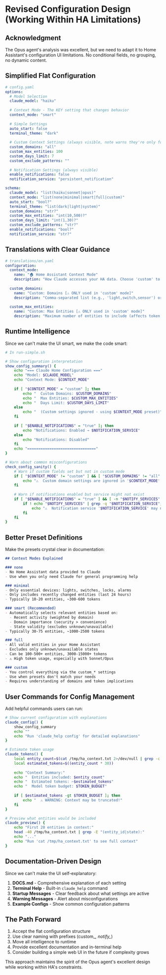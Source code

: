 # Revised Configuration Design (Working Within HA Limitations)

## Acknowledgment

The Opus agent's analysis was excellent, but we need to adapt it to Home Assistant's configuration UI limitations. No conditional fields, no grouping, no dynamic content.

## Simplified Flat Configuration

```yaml
# config.yaml
options:
  # Model Selection
  claude_model: "haiku"
  
  # Context Mode - The KEY setting that changes behavior
  context_mode: "smart"
  
  # Simple Settings
  auto_start: false
  terminal_theme: "dark"
  
  # Custom Context Settings (always visible, note warns they're only for 'custom' mode)
  custom_domains: "all"
  custom_max_entities: 100
  custom_days_limit: 7
  custom_exclude_patterns: ""
  
  # Notification Settings (always visible)
  enable_notifications: false
  notification_service: "persistent_notification"

schema:
  claude_model: "list(haiku|sonnet|opus)"
  context_mode: "list(none|minimal|smart|full|custom)"
  auto_start: "bool?"
  terminal_theme: "list(dark|light|system)"
  custom_domains: "str?"
  custom_max_entities: "int(10,500)?"
  custom_days_limit: "int(1,30)?"
  custom_exclude_patterns: "str?"
  enable_notifications: "bool?"
  notification_service: "str?"
```

## Translations with Clear Guidance

```yaml
# translations/en.yaml
configuration:
  context_mode:
    name: "🏠 Home Assistant Context Mode"
    description: "How Claude accesses your HA data. Choose 'custom' to configure advanced settings below."
    
  custom_domains:
    name: "Custom: Domains [⚠️ ONLY used in 'custom' mode]"
    description: "Comma-separated list (e.g., 'light,switch,sensor') or 'all'"
    
  custom_max_entities:
    name: "Custom: Max Entities [⚠️ ONLY used in 'custom' mode]"
    description: "Maximum number of entities to include (affects token usage)"
```

## Runtime Intelligence

Since we can't make the UI smart, we make the code smart:

```bash
# In run-simple.sh

# Show configuration interpretation
show_config_summary() {
    echo "=== Claude Home Configuration ==="
    echo "Model: $CLAUDE_MODEL"
    echo "Context Mode: $CONTEXT_MODE"
    
    if [ "$CONTEXT_MODE" = "custom" ]; then
        echo "  Custom Domains: $CUSTOM_DOMAINS"
        echo "  Max Entities: $CUSTOM_MAX_ENTITIES"
        echo "  Days Limit: $CUSTOM_DAYS_LIMIT"
    else
        echo "  (Custom settings ignored - using $CONTEXT_MODE preset)"
    fi
    
    if [ "$ENABLE_NOTIFICATIONS" = "true" ]; then
        echo "Notifications: Enabled → $NOTIFICATION_SERVICE"
    else
        echo "Notifications: Disabled"
    fi
    echo "==============================="
}

# Warn about common misconfigurations
check_config_sanity() {
    # Warn if custom fields set but not in custom mode
    if [ "$CONTEXT_MODE" != "custom" ] && [ "$CUSTOM_DOMAINS" != "all" ]; then
        echo "⚠️  Custom domain settings are ignored in '$CONTEXT_MODE' mode"
    fi
    
    # Warn if notifications enabled but service might not exist
    if [ "$ENABLE_NOTIFICATIONS" = "true" ] && [ -n "$NOTIFY_SERVICES" ]; then
        if ! echo "$NOTIFY_SERVICES" | grep -q "$NOTIFICATION_SERVICE"; then
            echo "⚠️  Notification service '$NOTIFICATION_SERVICE' may not be available"
        fi
    fi
}
```

## Better Preset Definitions

Make the presets crystal clear in documentation:

```markdown
## Context Modes Explained

### none
- No Home Assistant data provided to Claude
- Use when you only need Claude for general programming help

### minimal  
- Only essential devices: lights, switches, locks, alarms
- Only includes recently changed entities (last 24 hours)
- Typically 10-20 entities, ~300-600 tokens

### smart (Recommended)
- Automatically selects relevant entities based on:
  - Recent activity (weighted by domain)
  - Domain importance (security > convenience)
  - State validity (excludes unknown/unavailable)
- Typically 30-75 entities, ~1000-2500 tokens

### full
- All valid entities in your Home Assistant
- Excludes only unknown/unavailable states
- Can be 100-500+ entities, 3000-15000+ tokens
- ⚠️ High token usage, especially with Sonnet/Opus

### custom
- You control everything via the custom_* settings
- Use when presets don't match your needs
- Requires understanding of domains and token implications
```

## User Commands for Config Management

Add helpful commands users can run:

```bash
# Show current configuration with explanations
claude_config() {
    show_config_summary
    echo ""
    echo "Run 'claude_help config' for detailed explanations"
}

# Estimate token usage
claude_tokens() {
    local entity_count=$(cat /tmp/ha_context.txt 2>/dev/null | grep -c "entity_id" || echo "0")
    local estimated_tokens=$((entity_count * 30))
    
    echo "Context Summary:"
    echo "  Entities included: $entity_count"
    echo "  Estimated tokens: ~$estimated_tokens"
    echo "  Model token budget: $TOKEN_BUDGET"
    
    if [ $estimated_tokens -gt $TOKEN_BUDGET ]; then
        echo "  ⚠️ WARNING: Context may be truncated!"
    fi
}

# Preview what entities would be included
claude_preview() {
    echo "First 20 entities in context:"
    head -40 /tmp/ha_context.txt | grep -E "(entity_id|state):"
    echo "..."
    echo "Run 'cat /tmp/ha_context.txt' to see full context"
}
```

## Documentation-Driven Design

Since we can't make the UI self-explanatory:

1. **DOCS.md** - Comprehensive explanation of each setting
2. **Terminal Help** - Built-in `claude_help` command
3. **Startup Messages** - Clear feedback about what settings are active
4. **Warning Messages** - Alert about misconfigurations
5. **Example Configs** - Show common configuration patterns

## The Path Forward

1. Accept the flat configuration structure
2. Use clear naming with prefixes (custom_*, notify_*)
3. Move all intelligence to runtime
4. Provide excellent documentation and in-terminal help
5. Consider building a simple web UI in the future if complexity grows

This approach maintains the spirit of the Opus agent's excellent design while working within HA's constraints.